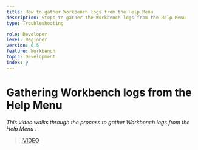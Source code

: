 ```yaml
---
title: How to gather Workbench logs from the Help Menu
description: Steps to gather the Workbench logs from the Help Menu
type: Troubleshooting

role: Developer
level: Beginner
version: 6.5
feature: Workbench
topic: Development 
index: y
---
```


# Gathering Workbench logs from the Help Menu

*This video walks through the process to gather Workbench logs from the Help Menu .*

>[!VIDEO](https://video.tv.adobe.com/v/335501?quality=9&learn=on)
